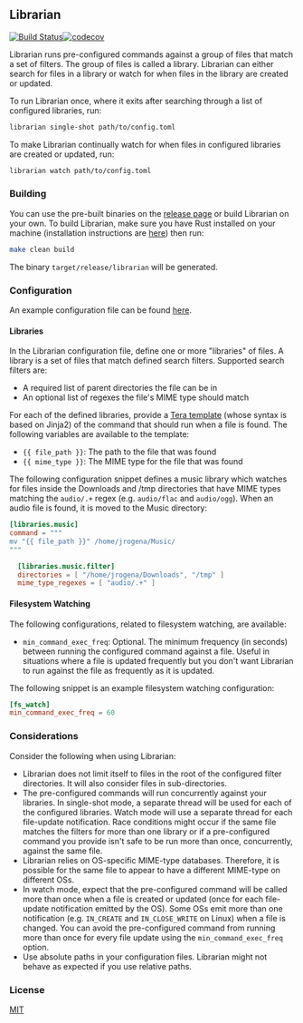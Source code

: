 ## Librarian

[![Build Status](https://github.com/jasonrogena/librarian/workflows/CI/badge.svg)](https://github.com/jasonrogena/librarian/actions?query=workflow%3ACI)[![codecov](https://codecov.io/gh/jasonrogena/librarian/branch/main/graph/badge.svg?token=O3PNGORLW8)](https://codecov.io/gh/jasonrogena/librarian)

Librarian runs pre-configured commands against a group of files that match a set of filters. The group of files is called a library. Librarian can either search for files in a library or watch for when files in the library are created or updated.

To run Librarian once, where it exits after searching through a list of configured libraries, run:

```sh
librarian single-shot path/to/config.toml
```

To make Librarian continually watch for when files in configured libraries are created or updated, run:

```sh
librarian watch path/to/config.toml
```

### Building

You can use the pre-built binaries on the [release page](./releases) or build Librarian on your own. To build Librarian, make sure you have Rust installed on your machine (installation instructions are [here](https://www.rust-lang.org/tools/install)) then run:

```sh
make clean build
```

The binary `target/release/librarian` will be generated.

### Configuration

An example configuration file can be found [here](./tests/configs/good.toml).

#### Libraries

In the Librarian configuration file, define one or more "libraries" of files. A library is a set of files that match defined search filters. Supported search filters are:

- A required list of parent directories the file can be in
- An optional list of regexes the file's MIME type should match

For each of the defined libraries, provide a [Tera template](https://tera.netlify.app/docs/#templates) (whose syntax is based on Jinja2) of the command that should run when a file is found. The following variables are available to the template:

- `{{ file_path }}`: The path to the file that was found
- `{{ mime_type }}`: The MIME type for the file that was found

The following configuration snippet defines a music library which watches for files inside the Downloads and /tmp directories that have MIME types matching the `audio/.+` regex (e.g. `audio/flac` and `audio/ogg`). When an audio file is found, it is moved to the Music directory:

```toml
[libraries.music]
command = """
mv "{{ file_path }}" /home/jrogena/Music/
"""

  [libraries.music.filter]
  directories = [ "/home/jrogena/Downloads", "/tmp" ]
  mime_type_regexes = [ "audio/.+" ]
```

#### Filesystem Watching

The following configurations, related to filesystem watching, are available:

 - `min_command_exec_freq`: Optional. The minimum frequency (in seconds) between running the configured command against a file. Useful in situations where a file is updated frequently but you don't want Librarian to run against the file as frequently as it is updated.

 The following snippet is an example filesystem watching configuration:

```toml
[fs_watch]
min_command_exec_freq = 60
```

### Considerations

Consider the following when using Librarian:

- Librarian does not limit itself to files in the root of the configured filter directories. It will also consider files in sub-directories.
- The pre-configured commands will run concurrently against your libraries. In single-shot mode, a separate thread will be used for each of the configured libraries. Watch mode will use a separate thread for each file-update notification. Race conditions might occur if the same file matches the filters for more than one library or if a pre-configured command you provide isn't safe to be run more than once, concurrently, against the same file.
- Librarian relies on OS-specific MIME-type databases. Therefore, it is possible for the same file to appear to have a different MIME-type on different OSs.
- In watch mode, expect that the pre-configured command will be called more than once when a file is created or updated (once for each file-update notification emitted by the OS). Some OSs emit more than one notification (e.g. `IN_CREATE` and `IN_CLOSE_WRITE` on Linux) when a file is changed. You can avoid the pre-configured command from running more than once for every file update using the `min_command_exec_freq` option.
- Use absolute paths in your configuration files. Librarian might not behave as expected if you use relative paths.

### License

[MIT](./LICENSE)
